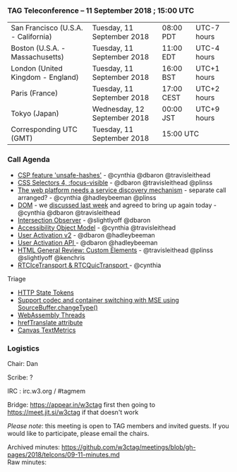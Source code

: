 ### TAG Teleconference – 11 September 2018 ; 15:00 UTC

<table>
<tr><td> San Francisco (U.S.A. - California) <td> Tuesday, 11 September 2018 <td> 08:00 PDT <td> UTC-7 hours
<tr><td> Boston (U.S.A. - Massachusetts) <td> Tuesday, 11 September 2018 <td> 11:00 EDT <td> UTC-4 hours
<tr><td> London (United Kingdom - England) <td> Tuesday, 11 September 2018 <td> 16:00 BST <td> UTC+1 hours
<tr><td> Paris (France) <td> Tuesday, 11 September 2018 <td> 17:00 CEST <td> UTC+2 hours
<tr><td> Tokyo (Japan) <td> Wednesday, 12 September 2018 <td> 00:00 JST <td> UTC+9 hours
<tr><td> Corresponding UTC (GMT) <td> Tuesday, 11 September 2018 <td colspan=2> 15:00 UTC
</table>


### Call Agenda

* [CSP feature 'unsafe-hashes'](https://github.com/w3ctag/design-reviews/issues/291) - @cynthia @dbaron @travisleithead
* [CSS Selectors 4, :focus-visible](https://github.com/w3ctag/design-reviews/issues/233) - @dbaron @travisleithead @plinss
* [The web platform needs a service discovery mechanism](https://github.com/w3ctag/design-reviews/issues/240) - separate call arranged? - @cynthia @hadleybeeman @plinss 
* [DOM](https://github.com/w3ctag/design-reviews/issues/229) - we [discussed last week](https://github.com/w3ctag/meetings/blob/gh-pages/2018/telcons/09-04-minutes.md) and agreed to bring up again today - @cynthia @dbaron @travisleithead
* [Intersection Observer](https://github.com/w3ctag/design-reviews/issues/197) - @slightlyoff @dbaron
* [Accessibility Object Model](https://github.com/w3ctag/design-reviews/issues/134) - @cynthia @travisleithead
* [User Activation v2](https://github.com/w3ctag/design-reviews/issues/295) - @dbaron @hadleybeeman
* [User Activation API ](https://github.com/w3ctag/design-reviews/issues/300) - @dbaron @hadleybeeman
* [HTML General Review: Custom Elements](https://github.com/w3ctag/design-reviews/issues/244) - @travisleithead @plinss @slightlyoff @kenchris
* [RTCIceTransport & RTCQuicTransport ](https://github.com/w3ctag/design-reviews/issues/296) - @cynthia

Triage
* [HTTP State Tokens](https://github.com/w3ctag/design-reviews/issues/297)
* [Support codec and container switching with MSE using SourceBuffer.changeType() ](https://github.com/w3ctag/design-reviews/issues/298)
* [WebAssembly Threads ](https://github.com/w3ctag/design-reviews/issues/299)
* [hrefTranslate attribute](https://github.com/w3ctag/design-reviews/issues/301)
* [Canvas TextMetrics](https://github.com/w3ctag/design-reviews/issues/302)

### Logistics

Chair: Dan

Scribe: ?

IRC : irc.w3.org / #tagmem

Bridge: https://appear.in/w3ctag first then going to https://meet.jit.si/w3ctag if that doesn't work

*Please note*: this meeting is open to TAG members and invited guests. If you would like to participate, please email the chairs.

Archived minutes: https://github.com/w3ctag/meetings/blob/gh-pages/2018/telcons/09-11-minutes.md  
Raw minutes: 
